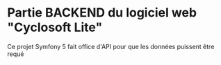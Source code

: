 # Partie BACKEND du logiciel web "Cyclosoft Lite"

Ce projet Symfony 5 fait office d'API pour que les données puissent
être requé